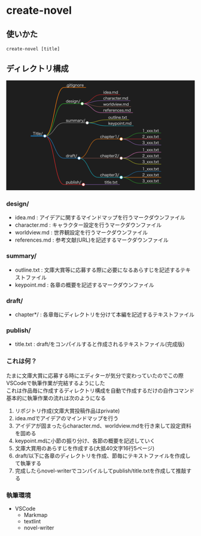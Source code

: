 # create-novel

## 使いかた

```
create-novel [title]
```

## ディレクトリ構成

![ディレクトリ構成](/image.png)

### design/
- idea.md : アイデアに関するマインドマップを行うマークダウンファイル
- character.md : キャラクター設定を行うマークダウンファイル
- worldview.md : 世界観設定を行うマークダウンファイル
- references.md : 参考文献(URL)を記述するマークダウンファイル

### summary/
- outline.txt : 文庫大賞等に応募する際に必要になるあらすじを記述するテキストファイル
- keypoint.md : 各章の概要を記述するマークダウンファイル

### draft/
- chapter*/ : 各章毎にディレクトリを分けて本編を記述するテキストファイル

### publish/
- title.txt : draft/をコンパイルすると作成されるテキストファイル(完成版)

### これは何？
たまに文庫大賞に応募する時にエディターが気分で変わっていたのでこの際VSCodeで執筆作業が完結するようにした  
これは作品毎に作成するディレクトリ構成を自動で作成するだけの自作コマンド  
基本的に執筆作業の流れは次のようになる

1. リポジトリ作成(文庫大賞投稿作品はprivate)
1. idea.mdでアイデアのマインドマップを行う
1. アイデアが固まったらcharacter.md、worldview.mdを行き来して設定資料を固める
1. keypoint.mdに小節の振り分け、各節の概要を記述していく
1. 文庫大賞用のあらすじを作成する(大抵40文字16行5ページ)
1. draft/以下に各章のディレクトリを作成、節毎にテキストファイルを作成して執筆する
1. 完成したらnovel-writerでコンパイルしてpublish/title.txtを作成して推敲する

### 執筆環境
- VSCode
  - Markmap
  - textlint
  - novel-writer
